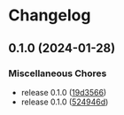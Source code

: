 # Changelog

## 0.1.0 (2024-01-28)


### Miscellaneous Chores

* release 0.1.0 ([19d3566](https://github.com/am-devops09/ARGOCD-GHA-AIU-Release/commit/19d356681994d2e398b83ce496c12800806b480c))
* release 0.1.0 ([524946d](https://github.com/am-devops09/ARGOCD-GHA-AIU-Release/commit/524946d2507331d80ac53d3c4590915d8af9771c))
